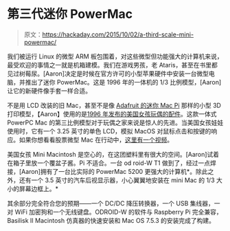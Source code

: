 # 第三代迷你 PowerMac

> 原文：<https://hackaday.com/2015/10/02/a-third-scale-mini-powermac/>

我们被运行 Linux 的微型 ARM 板包围着，对这些微型但功能强大的计算机来说，最受欢迎的事情之一就是机箱建模。我们在游戏男孩，老 Ataris，甚至在书里都见过树莓尿。[Aaron]决定是时候在官方许可的小型苹果硬件中安装一台微型电脑，并推出了迷你 PowerMac。这是 1996 年的一体机的 1/3 比例模型，[Aaron]让它的新硬件像手套一样合适。

不是用 LCD 改装的旧 Mac，甚至不是像 [Adafruit 的迷你 Mac Pi](https://learn.adafruit.com/mini-mac-pi/overview) 那样的小型 3D 打印模型，【Aaron】使用的是[1996 年发布的美国女孩玩偶的配件](http://americangirl.wikia.com/wiki/Mini_Macintosh)。这款一体式 PowerPC Mac 的第三比例模型对于玩偶之家来说是惊人的先进。当美国女孩娃娃使用时，它有一个 3.25 英寸的单色 LCD，模拟 MacOS 对鼠标点击和按键的响应。如果你想看看股票微型 Mac 在行动中，[这里有一个视频](https://www.youtube.com/watch?v=B-hs91biBC0)。

美国女孩 Mini Macintosh 是空心的，在这团塑料里有很大的空间。[Aaron]试着在箱子里放一个覆盆子酱。Pi 不适合。一台 od roid-W T1 做到了，经过一点焊接，[Aaron]拥有了一台比实际的 PowerMac 5200 更强大的计算机*。除此之外，还有一个 3.5 英寸的汽车后视显示器，小心翼翼地安装在 mini Mac 的 1/3 大小的屏幕边框上。*

其余部分完全符合您的预期——一个 DC/DC 降压转换器，一个 USB 集线器，一对 WiFi 加密狗和一个无线键盘。ODROID-W 的软件与 Raspberry Pi 完全兼容，Basilisk II Macintosh 仿真器的快速安装和 Mac OS 7.5.3 的安装完成了构建。